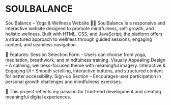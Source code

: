 # SOULBALANCE
SoulBalance – Yoga & Wellness Website 🌿✨
SoulBalance is a responsive and interactive website designed to promote mindfulness, self-growth, and holistic wellness. Built with HTML, CSS, and JavaScript, the platform offers a structured approach to wellness through guided sessions, engaging content, and seamless navigation.

🌟 Features:
Session Selection Form – Users can choose from yoga, meditation, breathwork, and mindfulness training.
Visually Appealing Design – A calming, wellness-focused theme with meaningful imagery.
Interactive & Engaging UI – Smooth scrolling, interactive buttons, and structured content for better accessibility.
Sign-up Section – Encourages user participation in personal growth challenges and mindfulness exercises.

📌 This project reflects my passion for front-end development and creating meaningful digital experiences.
